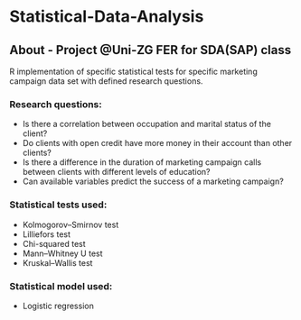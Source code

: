 # Statistical-Data-Analysis
## About - Project @Uni-ZG FER for SDA(SAP) class  
R implementation of specific statistical tests for specific marketing campaign data set with defined research questions.<br> 
### Research questions: 
- Is there a correlation between occupation and marital status of the client?
- Do clients with open credit have more money in their account than other clients?
- Is there a difference in the duration of marketing campaign calls between clients with different levels of education?
- Can available variables predict the success of a marketing campaign?
### Statistical tests used:
- Kolmogorov–Smirnov test
- Lilliefors test
- Chi-squared test
- Mann–Whitney U test
- Kruskal–Wallis test
### Statistical model used:
- Logistic regression
